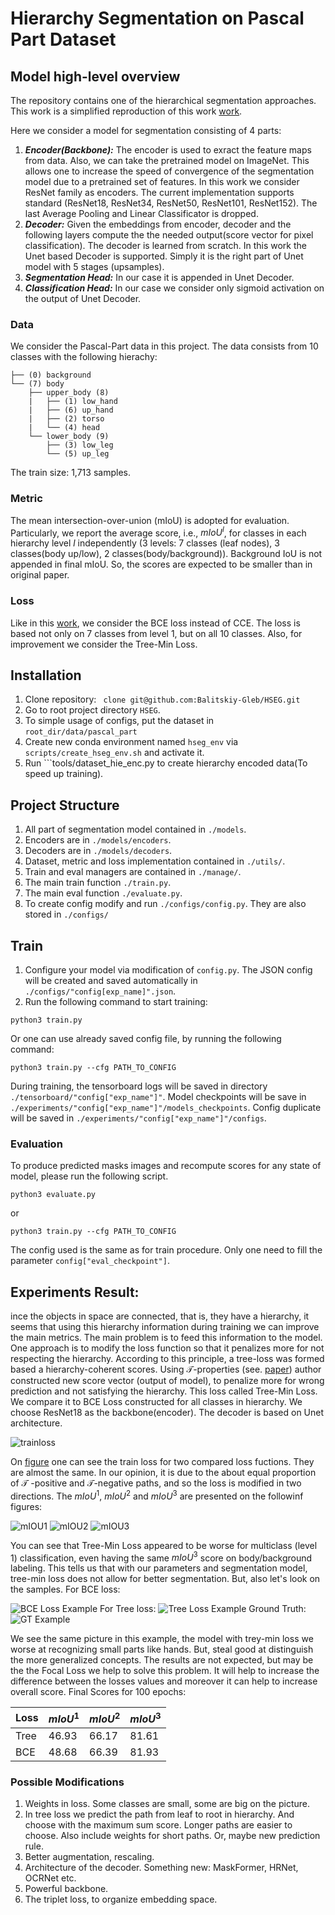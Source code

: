 # Hierarchy Segmentation on Pascal Part Dataset
## Model high-level overview
The repository contains one of the hierarchical segmentation approaches. 
This work is a simplified reproduction of this work [work](https://arxiv.org/pdf/2203.14335.pdf).

Here we consider a model for segmentation consisting of 4 parts:
1. **_Encoder(Backbone):_**  The encoder is used to exract the feature maps from data.
Also, we can take the pretrained model on ImageNet. This allows one to increase the speed of convergence 
   of the segmentation model due to a pretrained set of features.
   In this work we consider ResNet family as encoders. The current implementation 
   supports standard (ResNet18, ResNet34, ResNet50, ResNet101, ResNet152). 
   The last Average Pooling and Linear Classificator is dropped.
2. **_Decoder:_** Given the embeddings from encoder, decoder and the following layers compute the the needed output(score vector for pixel classification). 
   The decoder is learned from scratch. In this work the Unet based Decoder is supported.
   Simply it is the right part of Unet model with 5 stages (upsamples).
3. **_Segmentation Head:_** In our case it is appended in Unet Decoder.  
4. **_Classification Head:_** In our case we consider only sigmoid activation on the output of Unet Decoder. 
### Data
We consider the Pascal-Part data in this project. The data consists from 10 classes with the following hierachy:

    ├── (0) background
    └── (7) body
        ├── upper_body (8)
        |   ├── (1) low_hand
        |   ├── (6) up_hand
        |   ├── (2) torso
        |   └── (4) head
        └── lower_body (9)
            ├── (3) low_leg
            └── (5) up_leg
The train size: 1,713 samples. 
### Metric
The mean intersection-over-union (mIoU) is adopted for evaluation. Particularly, we report
the average score, i.e., $mIoU^l$, for classes in each 
hierarchy level $l$ independently (3 levels: 7 classes (leaf nodes), 3 classes(body up/low), 2 classes(body/background)). Background IoU is not appended in final mIoU. So, the scores are expected to be smaller than in original paper. 
### Loss
Like in this [work](https://arxiv.org/pdf/2203.14335.pdf), we consider the BCE loss instead of CCE. 
The loss is based not only on 7 classes from level 1, but on all 10 classes.
Also, for improvement we consider the Tree-Min Loss.

## Installation
1. Clone repository:  ``` clone git@github.com:Balitskiy-Gleb/HSEG.git```
2. Go to root project directory ```HSEG```. 
3. To simple usage of configs, put the dataset in ```root_dir/data/pascal_part```
4. Create new conda environment named ```hseg_env``` via ```scripts/create_hseg_env.sh``` and activate it.
5. Run ```tools/dataset_hie_enc.py to create hierarchy encoded data(To speed up training).
## Project Structure 
1. All part of segmentation model contained in ```./models```. 
2. Encoders are in ```./models/encoders```. 
3. Decoders are in ```./models/decoders```.
4. Dataset, metric and loss implementation contained in ```./utils/```.
5. Train and eval managers are contained in ```./manage/```.
6. The main train function ```./train.py```.
7. The main eval function ```./evaluate.py```.
8. To create config modify and run ```./configs/config.py```. They are also stored in ```./configs/```
## Train 
1. Configure your model via modification of ```config.py```. The JSON config will be
   created and saved automatically in ```./configs/"config[exp_name]".json```.
2. Run the following command to start training: 
```
python3 train.py
```
Or one can use already saved config file, by running the following command:
```
python3 train.py --cfg PATH_TO_CONFIG
```
During training, the tensorboard logs will be saved in directory ```./tensorboard/"config["exp_name"]"```.
Model checkpoints will be save in ```./experiments/"config["exp_name"]"/models_checkpoints```.
Config duplicate will be saved in ```./experiments/"config["exp_name"]"/configs```.
### Evaluation
To produce predicted masks images and recompute scores for any state of model, please run the following script. 
```
python3 evaluate.py
```
or 
```
python3 train.py --cfg PATH_TO_CONFIG
```
The config used is the same as for train procedure. Only one need to fill the parameter ```config["eval_checkpoint"]```.
## Experiments Result: 
ince the objects in space are connected, that is, they have a hierarchy, it seems that using this hierarchy information during training we can improve the main metrics. The main problem is to feed this information to the model. One approach is to modify the loss function so that it penalizes more for not respecting the hierarchy. According to this principle, a tree-loss was formed based a hierarchy-coherent scores. Using $\mathcal{T}$-properties (see. [paper](https://www.semanticscholar.org/paper/MultiLabel-Classification-on-Tree-and-Hierarchies-Bi-Kwok/6853ac3b9a4d5fe940356e44e3cb99d84490a484])) author constructed new score vector (output of model), to penalize more for wrong prediction and not satisfying the hierarchy. This loss called Tree-Min Loss. We compare it to BCE Loss constructed for all classes in hierarchy.
We choose ResNet18 as the backbone(encoder). 
The decoder is based on Unet architecture. 

<img src="https://github.com/Balitskiy-Gleb/HSEG/blob/main/resourse/loss_train.png" alt="trainloss" title="Train loss">

On [figure](https://github.com/Balitskiy-Gleb/HSEG/blob/main/resourse/loss_train.png) one can see the train loss for two compared loss fuctions. They are almost the same. In our opinion, it is due to the about equal proportion of $\mathcal{T}$ -positive and $\mathcal{T}$-negative paths, and so the loss is modified in two directions. The $mIoU^1$, $mIoU^2$ and $mIoU^3$ are presented on the followinf figures:

<img src="https://github.com/Balitskiy-Gleb/HSEG/blob/main/resourse/mIOU1.png" alt="mIOU1" title="mIOU1">

<img src="https://github.com/Balitskiy-Gleb/HSEG/blob/main/resourse/mIOU2.png" alt="mIOU2" title="mIOU2">

<img src="https://github.com/Balitskiy-Gleb/HSEG/blob/main/resourse/mIOU3.png" alt="mIOU3" title="mIOU3">

You can see that Tree-Min Loss appeared to be worse for multiclass (level 1) classification, even having the same $mIoU^3$ score on body/background labeling. This tells us that with our parameters and segmentation model, tree-min loss does not allow for better segmentation. But, also let's look on the samples. 
For BCE loss:

<img src="https://github.com/Balitskiy-Gleb/HSEG/blob/main/resourse/bce/pred_mIoU1_img_502.png" alt="BCE Loss Example" title="BCE Loss Example">
For Tree loss:

<img src="https://github.com/Balitskiy-Gleb/HSEG/blob/main/resourse/tree/pred_mIoU1_img_502.png" alt="Tree Loss Example" title="Tree Loss Example">
Ground Truth:

<img src="https://github.com/Balitskiy-Gleb/HSEG/blob/main/resourse/bce/pred_mIoU1_mask_502.png" alt="GT Example" title="GT Example">

We see the same picture in this example, the model with treу-min loss we worse at recognizing small parts like hands. But, steal good at distinguish the more generalized concepts. The results are not expected, but may be the the Focal Loss we help to solve this problem. It will help to increase the difference between the losses values and  moreover it can help to increase overall score. 
Final Scores for 100 epochs:

| Loss          | $mIoU^1$      | $mIoU^2$      | $mIoU^3$      |
| ------------- | ------------- | ------------- | ------------- |
| Tree          | 46.93         | 66.17         | 81.61         |
| BCE           | 48.68         | 66.39         | 81.93         |
### Possible Modifications
1. Weights in loss. Some classes are small, some are big on the picture. 
2. In tree loss we predict the path from leaf to root in hierarchy. And choose with the maximum sum score. Longer paths are easier to choose. Also include weights for short paths. Or, maybe new prediction rule.
3. Better augmentation, rescaling.
4. Architecture of the decoder. Something new: MaskFormer, HRNet, OCRNet etc.
5. Powerful backbone. 
6. The triplet loss, to organize embedding space.







